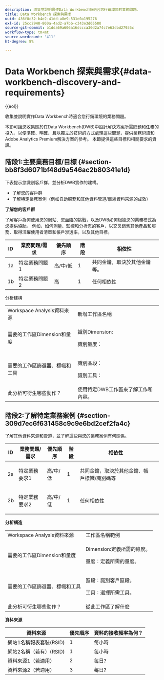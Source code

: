 ```yaml
---
description: 收集並說明實作Data Workbench時適合您行銷環境的業務問題。
title: Data Workbench 探索與需求
uuid: 436f0c32-b4e2-41dd-a8e9-531e0a195276
exl-id: 25cc2940-800a-4ad2-a7bb-c343e3d65500
source-git-commit: b1dda69a606a16dccca30d2a74c7e63dbd27936c
workflow-type: tm+mt
source-wordcount: '411'
ht-degree: 8%

---
```


# Data Workbench 探索與需求{#data-workbench-discovery-and-requirements}

{{eol}}

收集並說明實作Data Workbench時適合您行銷環境的業務問題。

本節可讓您收集關於在Data Workbench(DWB)中設計解決方案所需問題和任務的投入，以便準確、明確、且以獨立於技術的方式處理這些問題，提供業務術語和Adobe Analytics Premium解決方案的參考。 本節提供這些目標和相關要求的資訊。

## 階段1:主要業務目標/目標 {#section-bb8f3d6071bf48d9a546ac2b80341e1d}

下表提示您識別客戶群，並分析DWB實作的建構。

* 了解您的客戶群
* 了解特定業務案例（例如自助服務和其他資料管道/離線資料來源的成效）

**了解您的客戶群**

了解客戶為何使用您的網站、您面臨的挑戰，以及DWB如何根據您的業務模式為您提供協助。 例如，如何測量、監控和分析您的客戶，以交叉銷售其他產品和服務、取得活躍使用者清單和帳戶滲透率，以及其他目標。

| ID | 業務問題/需求 | 優先順序 | 階段 | 相依性 |
|---|---|---|---|---|
| 1a | 特定業務問題1 | 高/中/低 | 1 | 共同金鑰，取決於其他金鑰等。 |
| 1b | 特定業務問題2 | 高 | 1 | 任何相依性 |

分析建構

<table id="table_6CA959E521964E27804BB2A65EC4BBDE"> 
 <tbody> 
  <tr> 
   <td colname="col1">Workspace Analysis資料來源</td> 
   <td colname="col2"> 新增工作區名稱 </td> 
  </tr> 
  <tr> 
   <td colname="col1"> <p>需要的工作區Dimension和量度 </p> </td> 
   <td colname="col2"> <p>識別Dimension: </p> <p>識別量度： </p> </td> 
  </tr> 
  <tr> 
   <td colname="col1"> 需要的工作區篩選器、標幟和工具 </td> 
   <td colname="col2"> <p>識別區段： </p> <p>識別工具： </p> </td> 
  </tr> 
  <tr> 
   <td colname="col1"> 此分析可衍生哪些動作？ </td> 
   <td colname="col2"> 使用特定DWB工作區來了解工作和內容。 </td> 
  </tr> 
 </tbody> 
</table>

## 階段2:了解特定業務案例 {#section-309d7ec6f631458c9c9e6bd2cef2fa4c}

了解其他資料來源和管道，並了解這些與您的業務案例有何關係。

<table id="table_733CCD9F4E9048C2865758B8E8D027DC"> 
 <thead> 
  <tr> 
   <th colname="col1" class="entry"> ID </th> 
   <th colname="col2" class="entry"> 業務問題/需求 </th> 
   <th colname="col3" class="entry"> 優先順序 </th> 
   <th colname="col04" class="entry"> 階段 </th> 
   <th colname="col4" class="entry"> 相依性 </th> 
   <th colname="col5" class="entry"> </th> 
  </tr>
 </thead>
 <tbody> 
  <tr> 
   <td colname="col1"> 2a </td> 
   <td colname="col2"> 特定業務要求1 </td> 
   <td colname="col3"> <p>高/中/低 </p> </td> 
   <td colname="col04"> 1 </td> 
   <td colname="col4"> <p>共同金鑰，取決於其他金鑰、帳戶標幟/識別碼等 </p> </td> 
   <td colname="col5"> </td> 
  </tr> 
  <tr> 
   <td colname="col1"> 2b </td> 
   <td colname="col2"> <p>特定業務要求2 </p> </td> 
   <td colname="col3"> 高/中/低 </td> 
   <td colname="col04"> 1 </td> 
   <td colname="col4"> <p>任何相依性 </p> </td> 
   <td colname="col5"> </td> 
  </tr> 
 </tbody> 
</table>

**分析構造**

<table id="table_680C5D257CBF42519EFB8B96A00543C5"> 
 <tbody> 
  <tr> 
   <td colname="col1">Workspace Analysis資料來源
     </td> 
   <td colname="col2">
     工作區名稱範例 </td> 
  </tr> 
  <tr> 
   <td colname="col1"> <p>需要的工作區Dimension和量度 </p> </td> 
   <td colname="col2"> <p>Dimension:定義所需的維度。 </p> <p>量度：定義所需的量度。 </p> </td> 
  </tr> 
  <tr> 
   <td colname="col1"> 需要的工作區篩選器、標幟和工具 </td> 
   <td colname="col2"> <p>區段：識別客戶區段。 </p> <p>工具：選擇所需工具。 </p> </td> 
  </tr> 
  <tr> 
   <td colname="col1"> 此分析可衍生哪些動作？ </td> 
   <td colname="col2"> 從此工作區了解什麼 </td> 
  </tr> 
 </tbody> 
</table>

**資料來源**

| 資料來源 | 優先順序 | 資料的接收頻率為何？ |
|---|---|---|
| 網站1名稱報表套裝(RSID) | 1 | 每小時 |
| 網站2名稱（若有）(RSID) | 1 | 每小時 |
| 資料來源1（若適用） | 2 | 每日? |
| 資料來源2（若適用） | 3 | 每日? |
